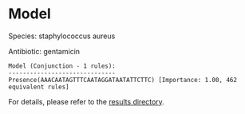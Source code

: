 
# Model

Species: staphylococcus aureus

Antibiotic: gentamicin

```
Model (Conjunction - 1 rules):
------------------------------
Presence(AAACAATAGTTTCAATAGGATAATATTCTTC) [Importance: 1.00, 462 equivalent rules]

```

For details, please refer to the [results directory](../../../../../results/scm_b/staphylococcus%20aureus/gentamicin/repeat_7/).

